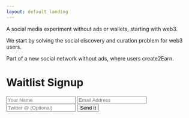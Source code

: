 ```yaml
---
layout: default_landing
---
```



A social media experiment without ads or wallets, starting with web3. 

We start by solving the social discovery and curation problem for web3 users. 

Part of a new social network without ads, where users create2Earn. 

<div class="form-style-6">
<h1>Waitlist Signup</h1>
<form>
<form action="https://getform.io/f/96389641-994a-4df5-9214-495fe8dd4497" method="POST">
    <input type="text" name="name"  placeholder="Your Name">
    <input type="email" name="email" placeholder="Email Address">
    <input type="Twitter" name="twitter" placeholder="Twitter @ (Optional)">
    <button type="submit">Send It</button>
</form>
</div>


<!-- 
I am currently part of a team experimenting with new ways of powering up social networks. 

If you are interested in helping build out our experiment, particularly if you are someone interested in software engineering, growth, or tokenomics, reach out! See more via the <a href="build" data-toggle="tooltip" data-original-title="{{site.build}}">build</a> page. 


I'm a **Master's student @ [Stanford](https://profiles.stanford.edu/eva-zhang)**, currently pursuing interests in mathematics, computer science, and tech. policy. Formally, I am pursuing a Master's in Computer Science (AI track), and completed a Bachelor's in Mathematics. Check out my [Build](https://www.evazhang.com/build) page for more specific technical experiences.

I studied Mathematics (B.S) and Computer Science (M.S) at <a href="courses" data-toggle="tooltip" data-original-title="{{site.courses}}">Stanford</a>. Here are some places and communities I've spent some time at. 

<img src="images/newPresentation1.jpg" width="500"/> -->

<!-- I've lived in Vancouver, Canada, Shanghai, China, and most recently Stanford, USA. 
 -->
<!-- **Things I'm prioritizing learning more about in 2020:** 

- algorithmic policy, especially regulatory trends on fairness
- large-scale healthcare digitization 
- digital infrastructure, trends in education in developing economies --> 
<!-- 
Courses I've enjoyed at Stanford include *Groups & Rings, Biodesign Ventures, Energy Policy, Deep Generative Models, Philosophy of Love, Neurodegeneration and Intracellular Trafficking, Stochastic Processes*, and *Computer Systems & Networking*.  -->

<!-- In a past life, I have spent a sizable amount of time travelling for Model UN and debate. Arguing with people has given me useful practice for defending my questionable (or so I have been told) [music](https://open.spotify.com/user/evazhung?si=zAJdV4WNRiWQr3CUW8qswQ) and productivity habits in college. I'm not putting these on the Internet for fear of reader retaliation, happy to chat more offline.  -->

<!-- I'm currently working on a few projects for 2021. I would especially love to chat if you are interested in or have experience in algorithmic policy and AI fairness & interpretability.  -->

<!-- When choosing work, I prioritize learning. -->

<!-- You can find my [substack](https://evaz.substack.com) below. If you wanted to check out a sample, here's my most recent [post](https://twitter.com/newsycombinator/status/1349990374899646464) (trended Top 3 on HackerNew's front page for a bit). 

<div style="display: flex; justify-content: center;">
    <iframe src="https://evaz.substack.com/embed" width="480" height="200" style="border:0px solid #EEE; background:white;" frameborder="0" scrolling="no"></iframe>
</div> --> 


<!-- You can leave anonymous feedback for me, good or bad,[here 💭](https://www.evazhang.com/feedback/). Hearing new perspectives is always refreshing - feel free to reach out to me by email! 


I've recently started a [substack](https://evaz.substack.com) to document my thoughts more in 2021. Websites are great, but there's always something special about chatting in person (read: Zoom, for now).  -->

<!-- I always find it refreshing to hear new perspectives - feel free to reach out by email! You can also leave anonymous feedback for me [here 💭](https://www.evazhang.com/feedback/).  -->

<!-- Adding click fn code for counter --> 
<!-- <script> 
	var clicks = 0;

	function onClick() {
	  clicks += 1;
	  document.getElementById("clicks").innerHTML = clicks;
	};
</script> -->
<!-- Ending click counter. --> 

<!-- 
Note: if you saw this via a Google ad - I'm doing a small AB experiment on search results for fun. Click the below to vote on whether you saw my website through an ad. -->



